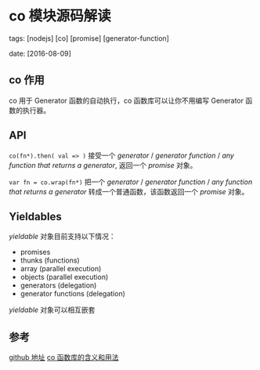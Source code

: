# co 模块源码解读
tags: [nodejs] [co] [promise] [generator-function]

date: [2016-08-09]

## co 作用

co 用于 Generator 函数的自动执行，co 函数库可以让你不用编写 Generator 函数的执行器。

## API

`co(fn*).then( val => )` 接受一个 *generator* / *generator function* / *any function that returns a generator*, 返回一个 *promise* 对象。

`var fn = co.wrap(fn*)` 把一个 *generator* / *generator function* / *any function that returns a generator* 转成一个普通函数，该函数返回一个 *promise* 对象。

## Yieldables

*yieldable* 对象目前支持以下情况：

- promises
- thunks (functions)
- array (parallel execution)
- objects (parallel execution)
- generators (delegation)
- generator functions (delegation)

*yieldable* 对象可以相互嵌套

## 参考
[github 地址][1]
[co 函数库的含义和用法][2]


[1]:https://github.com/tj/co 'github 地址'
[2]:http://www.ruanyifeng.com/blog/2015/05/co.html 'co 函数库的含义和用法'

